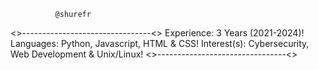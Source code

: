               @shurefr              
<>--------------------------------<>
  Experience: 3 Years (2021-2024)!
  Languages: Python, Javascript, HTML & CSS!
  Interest(s): Cybersecurity, Web Development & Unix/Linux!
<>--------------------------------<>
